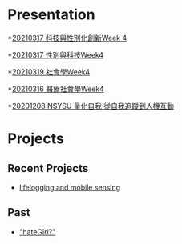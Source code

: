 # Presentation

*[20210317 科技與性別化創新Week 4](https://docs.google.com/presentation/d/e/2PACX-1vRNCGRR2JYvs_GOifebznvZj-plQpAGUVIRRkH0gwMuNCGSSzT1HxcJJ2vVdDjRBtm68mBLM2-jOOYw/pub?start=false&loop=false&delayms=3000)

*[20210317 性別與科技Week4 ](https://docs.google.com/presentation/d/e/2PACX-1vS7xm0L4xSrDQJGmvLoQtFB3bhjPUPqRQXPIn6WDhlpVgtVLVdqq6JZFb6BjxDnh_dPfhbypVOsb7QA/pub?start=false&loop=false&delayms=3000)

*[20210319 社會學Week4](https://docs.google.com/presentation/d/e/2PACX-1vQTqF3BpDYdiLF2wqTI82YCq3pfzhANUyTTbTOBt76Fvt5yzynjmvEfeJnItVPgSMonA3UqQJpdL1Yn/pub?start=false&loop=false&delayms=3000)

*[20210316 醫療社會學Week4]()

*[20201208 NSYSU 量化自我 從自我追蹤到人機互動]()

# Projects

## Recent Projects
* [lifelogging and mobile sensing]()

## Past
* ["hateGirl?"]()

